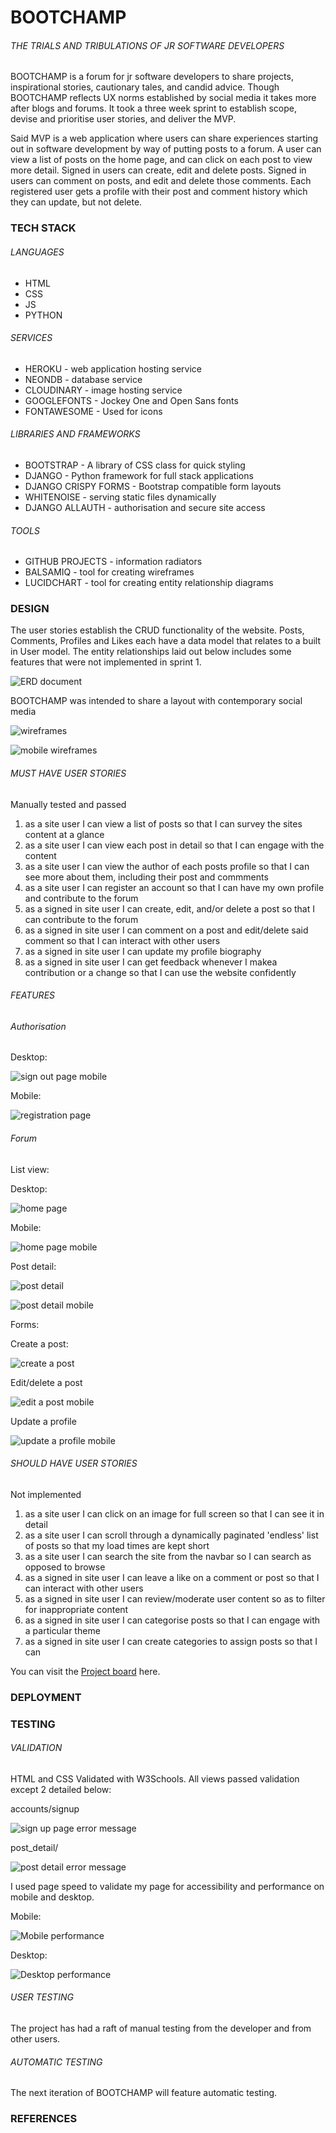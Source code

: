 # BOOTCHAMP  

###### THE TRIALS AND TRIBULATIONS OF JR SOFTWARE DEVELOPERS

BOOTCHAMP is a forum for jr software developers to share projects, inspirational stories, cautionary tales, and candid advice. Though BOOTCHAMP reflects UX norms established by social media it takes more after blogs and forums. It took a three week sprint to establish scope, devise and prioritise user stories, and deliver the MVP.   
  
Said MVP is a web application where users can share experiences starting out in software development by way of putting posts to a forum. A user can view a list of posts on the home page, and can click on each post to view more detail. Signed in users can create, edit and delete posts. Signed in users can comment on posts, and edit and delete those comments. Each registered user gets a profile with their post and comment history which they can update, but not delete. 

### TECH STACK  

###### LANGUAGES

- HTML
- CSS
- JS
- PYTHON

###### SERVICES

- HEROKU - web application hosting service
- NEONDB - database service
- CLOUDINARY - image hosting service
- GOOGLEFONTS - Jockey One and Open Sans fonts 
- FONTAWESOME - Used for icons
 
###### LIBRARIES AND FRAMEWORKS

- BOOTSTRAP - A library of CSS class for quick styling
- DJANGO - Python framework for full stack applications
- DJANGO CRISPY FORMS - Bootstrap compatible form layouts
- WHITENOISE - serving static files dynamically
- DJANGO ALLAUTH - authorisation and secure site access

###### TOOLS

- GITHUB PROJECTS - information radiators
- BALSAMIQ - tool for creating wireframes
- LUCIDCHART - tool for creating entity relationship diagrams
  
### DESIGN  

The user stories establish the CRUD functionality of the website. Posts, Comments, Profiles and Likes each have a data model that relates to a built in User model. The entity relationships laid out below includes some features that were not implemented in sprint 1.  

![ERD document](static/images/readme/erd.png/)  

BOOTCHAMP was intended to share a layout with contemporary social media

![wireframes](static/images/readme/home(loggedOut).png)  

![mobile wireframes](static/images/readme/mobilePostView.png)    

###### MUST HAVE USER STORIES  
  
Manually tested and passed

1. as a site user I can view a list of posts so that I can survey the sites content at a glance
1. as a site user I can view each post in detail so that I can engage with the content
1. as a site user I can view the author of each posts profile so that I can see more about them, including their post and commments
1. as a site user I can register an account so that I can have my own profile and contribute to the forum 
1. as a signed in site user I can create, edit, and/or delete a post so that I can contribute to the forum
1. as a signed in site user I can comment on a post and edit/delete said comment so that I can interact with other users
1. as a signed in site user I can update my profile biography
1. as a signed in site user I can get feedback whenever I makea contribution or a change so that I can use the website confidently  

###### FEATURES

###### Authorisation  

Desktop:  

![sign out page mobile](static/images/readme/auth%20desktop.png/)  

Mobile:

![registration page](static/images/readme/auth%20mobile.png)  

###### Forum  

List view:  

Desktop:  

![home page](static/images/readme/list%20view%20desktop.png)  

Mobile:  

![home page mobile](static/images/readme/list%20view%20mobile.png)  

Post detail:  

![post detail](static/images/readme/postDetail.png)  

![post detail mobile](static/images/readme/post%20detail%20mobile.png)

Forms:  

Create a post:  

![create a post](static/images/readme/newPostForm.png)  

Edit/delete a post  

![edit a post mobile](static/images/readme/new%20post%20mobile.png)  

Update a profile  

![update a profile mobile]()
  
###### SHOULD HAVE USER STORIES  

Not implemented

1. as a site user I can click on an image for full screen so that I can see it in detail
1. as a site user I can scroll through a dynamically paginated 'endless' list of posts so that my load times are kept short
1. as a site user I can search the site from the navbar so I can search as opposed to browse
1. as a signed in site user I can leave a like on a comment or post so that I can interact with other users
1. as a signed in site user I can review/moderate user content so as to filter for inappropriate content
1. as a signed in site user I can categorise posts so that I can engage with a particular theme
1. as a signed in site user I can create categories to assign posts so that I can 
  
You can visit the [Project board](https://github.com/users/Sjwilhelms/projects/6) here. 

### DEPLOYMENT

### TESTING

###### VALIDATION

HTML and CSS Validated with W3Schools. All views passed validation except 2 detailed below:  

accounts/signup 

![sign up page error message](static/images/readme/w3%20validation%20auth%20--%20register.png)

post_detail/

![post detail error message](static/images/readme/post%20detail%20error%20message.png)

I used page speed to validate my page for accessibility and performance on mobile and desktop.  

Mobile:

![Mobile performance](static/images/readme/mobile%20performance.png)  
  
Desktop:  

![Desktop performance](static/images/readme/desktop%20performance.png)  

###### USER TESTING

The project has had a raft of manual testing from the developer and from other users.

###### AUTOMATIC TESTING

The next iteration of BOOTCHAMP will feature automatic testing.

### REFERENCES